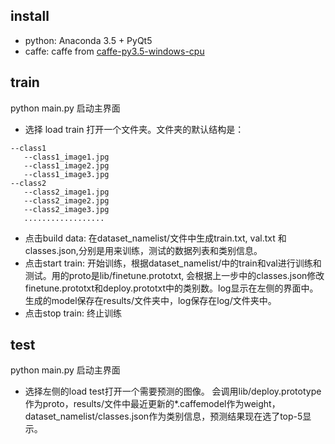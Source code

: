 ## install
* python: Anaconda 3.5 + PyQt5
* caffe: caffe from [caffe-py3.5-windows-cpu](https://ci.appveyor.com/api/projects/BVLC/caffe/artifacts/build/caffe.zip?branch=windows&job=Environment%3A%20MSVC_VERSION%3D14%2C%20WITH_NINJA%3D0%2C%20CMAKE_CONFIG%3DRelease%2C%20CMAKE_BUILD_SHARED_LIBS%3D0%2C%20PYTHON_VERSION%3D3%2C%20WITH_CUDA%3D0)

## train
python main.py 启动主界面

* 选择 load train 打开一个文件夹。文件夹的默认结构是：
```
--class1
   --class1_image1.jpg
   --class1_image2.jpg
   --class1_image3.jpg
--class2
   --class2_image1.jpg
   --class2_image2.jpg
   --class2_image3.jpg
   ..................
```
* 点击build data: 在dataset_namelist/文件中生成train.txt, val.txt 和classes.json,分别是用来训练，测试的数据列表和类别信息。
* 点击start train: 开始训练，根据dataset_namelist/中的train和val进行训练和测试。用的proto是lib/finetune.prototxt, 会根据上一步中的classes.json修改finetune.prototxt和deploy.prototxt中的类别数。log显示在左侧的界面中。生成的model保存在results/文件夹中，log保存在log/文件夹中。
* 点击stop train: 终止训练

## test
python main.py 启动主界面

* 选择左侧的load test打开一个需要预测的图像。
会调用lib/deploy.prototype作为proto，results/文件中最近更新的*.caffemodel作为weight，dataset_namelist/classes.json作为类别信息，预测结果现在选了top-5显示。